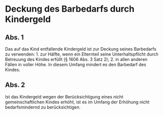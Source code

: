 # Deckung des Barbedarfs durch Kindergeld



## Abs. 1

 Das auf das Kind entfallende Kindergeld ist zur Deckung seines Barbedarfs zu verwenden:  1.
 zur Hälfte, wenn ein Elternteil seine Unterhaltspflicht durch Betreuung des Kindes erfüllt (§ 1606 Abs. 3 Satz 2);
 2.
 in allen anderen Fällen in voller Höhe.
In diesem Umfang mindert es den Barbedarf des Kindes.

## Abs. 2

 Ist das Kindergeld wegen der Berücksichtigung eines nicht gemeinschaftlichen Kindes erhöht, ist es im Umfang der Erhöhung nicht bedarfsmindernd zu berücksichtigen. 

